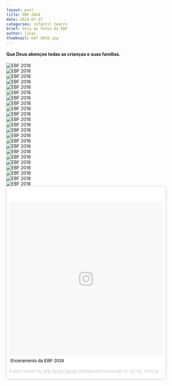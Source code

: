 ```yaml
---
layout: post
title: EBF 2018
date: 2018-07-27
categories: infantil teatro
brief: Veja as fotos da EBF
author: lucas
thumbnail: ebf-2018.jpg
---
```


<h4 class="text-center mb-5">
  Que Deus abençoe todas as crianças e suas famílias.
</h4>

<div class="card-columns">
  <div class="card">
    <img class="card-img-top" src="{{ site.baseurl }}/assets/images/posts/ebf-2018-0.jpeg" alt="EBF 2018" />
  </div>
  <div class="card">
    <img class="card-img-top" src="{{ site.baseurl }}/assets/images/posts/ebf-2018-1.jpeg" alt="EBF 2018" />
  </div>
  <div class="card">
    <img class="card-img-top" src="{{ site.baseurl }}/assets/images/posts/ebf-2018-2.jpeg" alt="EBF 2018" />
  </div>
  <div class="card">
    <img class="card-img-top" src="{{ site.baseurl }}/assets/images/posts/ebf-2018-3.jpeg" alt="EBF 2018" />
  </div>
  <div class="card">
    <img class="card-img-top" src="{{ site.baseurl }}/assets/images/posts/ebf-2018-4.jpeg" alt="EBF 2018" />
  </div>
  <div class="card">
    <img class="card-img-top" src="{{ site.baseurl }}/assets/images/posts/ebf-2018-5.jpeg" alt="EBF 2018" />
  </div>
  <div class="card">
    <img class="card-img-top" src="{{ site.baseurl }}/assets/images/posts/ebf-2018-6.jpeg" alt="EBF 2018" />
  </div>
  <div class="card">
    <img class="card-img-top" src="{{ site.baseurl }}/assets/images/posts/ebf-2018-7.jpeg" alt="EBF 2018" />
  </div>
  <div class="card">
    <img class="card-img-top" src="{{ site.baseurl }}/assets/images/posts/ebf-2018-8.jpeg" alt="EBF 2018" />
  </div>
  <div class="card">
    <img class="card-img-top" src="{{ site.baseurl }}/assets/images/posts/ebf-2018-9.jpeg" alt="EBF 2018" />
  </div>
  <div class="card">
    <img class="card-img-top" src="{{ site.baseurl }}/assets/images/posts/ebf-2018-10.jpeg" alt="EBF 2018" />
  </div>
  <div class="card">
    <img class="card-img-top" src="{{ site.baseurl }}/assets/images/posts/ebf-2018-11.jpeg" alt="EBF 2018" />
  </div>
  <div class="card">
    <img class="card-img-top" src="{{ site.baseurl }}/assets/images/posts/ebf-2018-12.jpeg" alt="EBF 2018" />
  </div>
  <div class="card">
    <img class="card-img-top" src="{{ site.baseurl }}/assets/images/posts/ebf-2018-13.jpeg" alt="EBF 2018" />
  </div>
  <div class="card">
    <img class="card-img-top" src="{{ site.baseurl }}/assets/images/posts/ebf-2018-14.jpeg" alt="EBF 2018" />
  </div>
  <div class="card">
    <img class="card-img-top" src="{{ site.baseurl }}/assets/images/posts/ebf-2018-15.jpeg" alt="EBF 2018" />
  </div>
  <div class="card">
    <img class="card-img-top" src="{{ site.baseurl }}/assets/images/posts/ebf-2018-16.jpeg" alt="EBF 2018" />
  </div>
  <div class="card">
    <img class="card-img-top" src="{{ site.baseurl }}/assets/images/posts/ebf-2018-17.jpeg" alt="EBF 2018" />
  </div>
  <div class="card">
    <img class="card-img-top" src="{{ site.baseurl }}/assets/images/posts/ebf-2018-18.jpeg" alt="EBF 2018" />
  </div>
  <div class="card">
    <img class="card-img-top" src="{{ site.baseurl }}/assets/images/posts/ebf-2018-19.jpeg" alt="EBF 2018" />
  </div>
  <div class="card">
    <img class="card-img-top" src="{{ site.baseurl }}/assets/images/posts/ebf-2018-20.jpeg" alt="EBF 2018" />
  </div>
  <div class="card">
    <img class="card-img-top" src="{{ site.baseurl }}/assets/images/posts/ebf-2018-21.jpeg" alt="EBF 2018" />
  </div>
  <div class="card">
    <img class="card-img-top" src="{{ site.baseurl }}/assets/images/posts/ebf-2018-22.jpeg" alt="EBF 2018" />
  </div>
</div>


<div class="row">
  <div class="col-6 mx-auto mt-5">
    <blockquote class="instagram-media" data-instgrm-captioned data-instgrm-permalink="https://www.instagram.com/p/Bl0mywZl5Ie/?utm_source=ig_embed" data-instgrm-version="9" style=" background:#FFF; border:0; border-radius:3px; box-shadow:0 0 1px 0 rgba(0,0,0,0.5),0 1px 10px 0 rgba(0,0,0,0.15); margin: 1px; max-width:540px; min-width:326px; padding:0; width:99.375%; width:-webkit-calc(100% - 2px); width:calc(100% - 2px);"><div style="padding:8px;"> <div style=" background:#F8F8F8; line-height:0; margin-top:40px; padding:50.0% 0; text-align:center; width:100%;"> <div style=" background:url(data:image/png;base64,iVBORw0KGgoAAAANSUhEUgAAACwAAAAsCAMAAAApWqozAAAABGdBTUEAALGPC/xhBQAAAAFzUkdCAK7OHOkAAAAMUExURczMzPf399fX1+bm5mzY9AMAAADiSURBVDjLvZXbEsMgCES5/P8/t9FuRVCRmU73JWlzosgSIIZURCjo/ad+EQJJB4Hv8BFt+IDpQoCx1wjOSBFhh2XssxEIYn3ulI/6MNReE07UIWJEv8UEOWDS88LY97kqyTliJKKtuYBbruAyVh5wOHiXmpi5we58Ek028czwyuQdLKPG1Bkb4NnM+VeAnfHqn1k4+GPT6uGQcvu2h2OVuIf/gWUFyy8OWEpdyZSa3aVCqpVoVvzZZ2VTnn2wU8qzVjDDetO90GSy9mVLqtgYSy231MxrY6I2gGqjrTY0L8fxCxfCBbhWrsYYAAAAAElFTkSuQmCC); display:block; height:44px; margin:0 auto -44px; position:relative; top:-22px; width:44px;"></div></div> <p style=" margin:8px 0 0 0; padding:0 4px;"> <a href="https://www.instagram.com/p/Bl0mywZl5Ie/?utm_source=ig_embed" style=" color:#000; font-family:Arial,sans-serif; font-size:14px; font-style:normal; font-weight:normal; line-height:17px; text-decoration:none; word-wrap:break-word;" target="_blank">Enceramento da EBF 2018</a></p> <p style=" color:#c9c8cd; font-family:Arial,sans-serif; font-size:14px; line-height:17px; margin-bottom:0; margin-top:8px; overflow:hidden; padding:8px 0 7px; text-align:center; text-overflow:ellipsis; white-space:nowrap;">A post shared by <a href="https://www.instagram.com/ipbpedronunesorg/?utm_source=ig_embed" style=" color:#c9c8cd; font-family:Arial,sans-serif; font-size:14px; font-style:normal; font-weight:normal; line-height:17px;" target="_blank"> IPB Pedro Nunes</a> (@ipbpedronunesorg) on <time style=" font-family:Arial,sans-serif; font-size:14px; line-height:17px;" datetime="2018-07-29T16:21:46+00:00">Jul 29, 2018 at 9:21am PDT</time></p></div></blockquote> <script async defer src="//www.instagram.com/embed.js"></script>
  </div>
</div>
